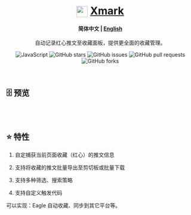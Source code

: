 <div align="center">

# <img src="https://www.google.com/s2/favicons?sz=64&domain=twitter.com" width="30" height="30" style="vertical-align: text-bottom;"> [Xmark](https://github.com/AHCorn/XMark)

#### **简体中文** | [English](https://github.com/AHCorn/XMark/blob/main/README_EN.md)

自动记录红心推文至收藏面板，提供更全面的收藏管理。

![JavaScript](https://img.shields.io/badge/javascript-%23323330.svg?style=for-the-badge&logo=javascript&logoColor=%23F7DF1E)
![GitHub stars](https://img.shields.io/github/stars/AHCorn/XMark?style=for-the-badge)
![GitHub issues](https://img.shields.io/github/issues/AHCorn/XMark?style=for-the-badge)
![GitHub pull requests](https://img.shields.io/github/issues-pr/AHCorn/XMark?style=for-the-badge)
![GitHub forks](https://img.shields.io/github/forks/AHCorn/XMark?style=for-the-badge)

</div>

<br>

## 🗄 预览

<br>
  
<div align="center">


</div>

<br>

## ⭐ 特性

1. 自定捕获当前页面收藏（红心）的推文信息

2. 支持将收藏的推文批量导出至剪切板或批量下载
   
3. 支持多种筛选、搜索策略
   
4. 支持自定义触发代码

  可以实现：Eagle 自动收藏、同步到其它平台等。

